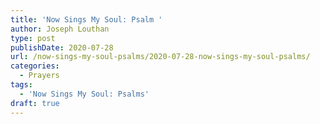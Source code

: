 ```yaml
---
title: 'Now Sings My Soul: Psalm '
author: Joseph Louthan
type: post
publishDate: 2020-07-28
url: /now-sings-my-soul-psalms/2020-07-28-now-sings-my-soul-psalms/
categories:
  - Prayers
tags:
  - 'Now Sings My Soul: Psalms'
draft: true
---
```

